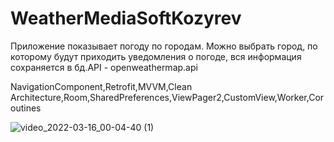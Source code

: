# WeatherMediaSoftKozyrev
Приложение показывает погоду по городам. Можно выбрать город, по которому будут приходить уведомления о погоде, вся информация сохраняется в бд.API - openweathermap.api



NavigationComponent,Retrofit,MVVM,Clean Architecture,Room,SharedPreferences,ViewPager2,CustomView,Worker,Coroutines





![video_2022-03-16_00-04-40 (1)](https://user-images.githubusercontent.com/70865564/158462347-cadc6641-0ce8-4afa-bb1d-d76db62dac1a.gif)
